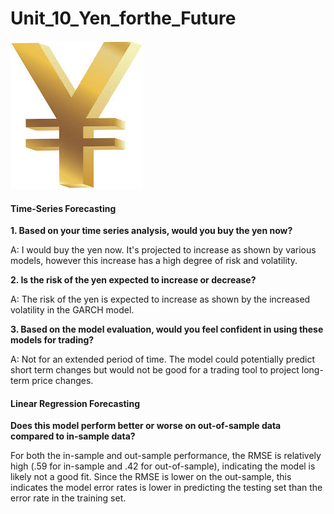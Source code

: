 # Unit_10_Yen_forthe_Future

![Yen Photo](Yen.jpg)

#### Time-Series Forecasting

**1. Based on your time series analysis, would you buy the yen now?**

A: I would buy the yen now.  It's projected to increase as shown by various models, however this increase has a high degree of risk and volatility. 

**2. Is the risk of the yen expected to increase or decrease?**

A: The risk of the yen is expected to increase as shown by the increased volatility in the GARCH model. 

**3. Based on the model evaluation, would you feel confident in using these models for trading?**

A: Not for an extended period of time.  The model could potentially predict short term changes but would not be good for a trading tool to project long-term price changes. 

#### Linear Regression Forecasting

**Does this model perform better or worse on out-of-sample data compared to in-sample data?**

For both the in-sample and out-sample performance, the RMSE is relatively high (.59 for in-sample and .42 for out-of-sample), indicating the model is likely not a good fit. 
Since the RMSE is lower on the out-sample, this indicates the model error rates is lower in predicting the testing set than the error rate in the training set. 
